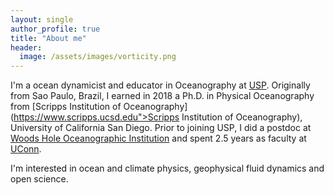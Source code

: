 ```yaml
---
layout: single
author_profile: true
title: "About me"
header:
  image: /assets/images/vorticity.png
---
```


I'm a ocean dynamicist and educator in Oceanography at [USP](https://www5.usp.br). Originally from Sao Paulo, Brazil, I earned in 2018 a Ph.D. in Physical Oceanography from [Scripps Institution of Oceanography](https://www.scripps.ucsd.edu">Scripps Institution of Oceanography), University of California San Diego. Prior to joining USP, I did a postdoc at [Woods Hole Oceanographic Institution](www.whoi.edu) and spent 2.5 years as faculty at [UConn](www.uconn.edu).

I'm interested in ocean and climate physics, geophysical fluid dynamics and open science.
